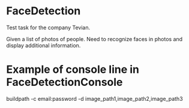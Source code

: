 # FaceDetection

Test task for the company Tevian.

Given a list of photos of people. Need to recognize faces in photos and display additional information.

# Example of console line in FaceDetectionConsole

buildpath -c email:password -d image_path1,image_path2,image_path3
